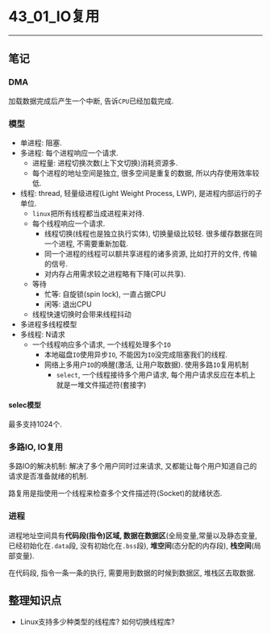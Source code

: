 # 43\_01_IO复用

---

## 笔记

### DMA

加载数据完成后产生一个中断, 告诉`CPU`已经加载完成.

### 模型

* 单进程: 阻塞.
* 多进程: 每个进程响应一个请求.
	* 进程量: 进程切换次数(上下文切换)消耗资源多.
	* 每个进程的地址空间是独立, 很多空间是重复的数据, 所以内存使用效率较低.
* 线程: thread, 轻量级进程(Light Weight Process, LWP), 是进程内部运行的子单位.
	* `linux`把所有线程都当成进程来对待.
	* 每个线程响应一个请求.
		* 线程切换(线程也是独立执行实体), 切换量级比较轻. 很多缓存数据在同一个进程, 不需要重新加载.
		* 同一个进程的线程可以额共享进程的诸多资源, 比如打开的文件, 传输的信号.
		* 对内存占用需求较之进程略有下降(可以共享).
	* 等待
		* 忙等: 自旋锁(spin lock), 一直占据CPU
		* 闲等: 退出CPU
	* 线程快速切换时会带来线程抖动
* 多进程多线程模型
* 多线程: N请求
	* 一个线程响应多个请求, 一个线程处理多个`IO`
		* 本地磁盘`IO`使用异步`IO`, 不能因为`IO`没完成阻塞我们的线程.
		* 网络上多用户`IO`的唤醒(激活, 让用户取数据). 使用多路`IO`复用机制
			* `select`, 一个线程接待多个用户请求, 每个用户请求反应在本机上就是一堆文件描述符(套接字)

#### selec模型

最多支持1024个.

### 多路IO, IO复用

多路IO的解决机制: 解决了多个用户同时过来请求, 又都能让每个用户知道自己的请求是否准备就绪的机制.

路复用是指使用一个线程来检查多个文件描述符(Socket)的就绪状态.

### 进程

进程地址空间具有**代码段(指令)**区域, 数据在**数据区**(全局变量,常量以及静态变量,已经初始化在`.data`段, 没有初始化在`.bss`段), **堆空间**(态分配的内存段), **栈空间**(局部变量).

在代码段, 指令一条一条的执行, 需要用到数据的时候到数据区, 堆栈区去取数据.

## 整理知识点

* Linux支持多少种类型的线程库? 如何切换线程库?

